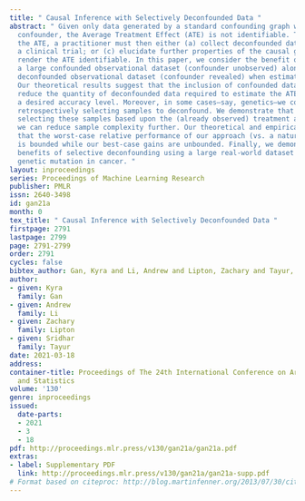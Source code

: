 ```yaml
---
title: " Causal Inference with Selectively Deconfounded Data "
abstract: " Given only data generated by a standard confounding graph with unobserved
  confounder, the Average Treatment Effect (ATE) is not identifiable. To estimate
  the ATE, a practitioner must then either (a) collect deconfounded data; (b) run
  a clinical trial; or (c) elucidate further properties of the causal graph that might
  render the ATE identifiable. In this paper, we consider the benefit of incorporating
  a large confounded observational dataset (confounder unobserved) alongside a small
  deconfounded observational dataset (confounder revealed) when estimating the ATE.
  Our theoretical results suggest that the inclusion of confounded data can significantly
  reduce the quantity of deconfounded data required to estimate the ATE to within
  a desired accuracy level. Moreover, in some cases—say, genetics—we could imagine
  retrospectively selecting samples to deconfound. We demonstrate that by actively
  selecting these samples based upon the (already observed) treatment and outcome,
  we can reduce sample complexity further. Our theoretical and empirical results establish
  that the worst-case relative performance of our approach (vs. a natural benchmark)
  is bounded while our best-case gains are unbounded. Finally, we demonstrate the
  benefits of selective deconfounding using a large real-world dataset related to
  genetic mutation in cancer. "
layout: inproceedings
series: Proceedings of Machine Learning Research
publisher: PMLR
issn: 2640-3498
id: gan21a
month: 0
tex_title: " Causal Inference with Selectively Deconfounded Data "
firstpage: 2791
lastpage: 2799
page: 2791-2799
order: 2791
cycles: false
bibtex_author: Gan, Kyra and Li, Andrew and Lipton, Zachary and Tayur, Sridhar
author:
- given: Kyra
  family: Gan
- given: Andrew
  family: Li
- given: Zachary
  family: Lipton
- given: Sridhar
  family: Tayur
date: 2021-03-18
address:
container-title: Proceedings of The 24th International Conference on Artificial Intelligence
  and Statistics
volume: '130'
genre: inproceedings
issued:
  date-parts:
  - 2021
  - 3
  - 18
pdf: http://proceedings.mlr.press/v130/gan21a/gan21a.pdf
extras:
- label: Supplementary PDF
  link: http://proceedings.mlr.press/v130/gan21a/gan21a-supp.pdf
# Format based on citeproc: http://blog.martinfenner.org/2013/07/30/citeproc-yaml-for-bibliographies/
---
```

